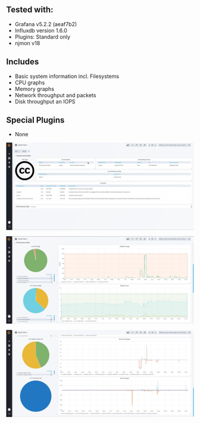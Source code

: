 ## Tested with:
* Grafana v5.2.2 (aeaf7b2)<br>
* Influxdb version 1.6.0<br>
* Plugins: Standard only<br>
* njmon v18

## Includes
* Basic system information incl. Filesystems
* CPU graphs
* Memory graphs
* Network throughput and packets
* Disk throughput an IOPS

## Special Plugins
* None


![Basic Info](https://raw.githubusercontent.com/Architecttheday/njmonDashboards/master/Linux_simple_one/Screen1.jpeg)

![CPU and Mem](https://raw.githubusercontent.com/Architecttheday/njmonDashboards/master/Linux_simple_one/Screen2.jpeg)

![Net and Disk](https://raw.githubusercontent.com/Architecttheday/njmonDashboards/master/Linux_simple_one/Screen3.jpeg)

